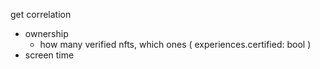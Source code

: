 get correlation
* ownership
    - how many verified nfts, which ones ( experiences.certified: bool )
* screen time